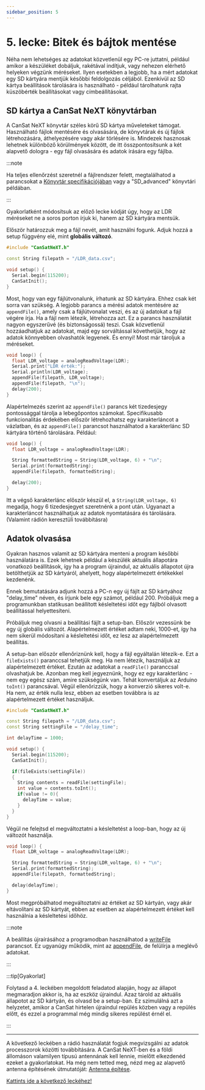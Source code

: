 ```yaml
---
sidebar_position: 5
---
```


# 5. lecke: Bitek és bájtok mentése

Néha nem lehetséges az adatokat közvetlenül egy PC-re juttatni, például amikor a készüléket dobáljuk, rakétával indítjuk, vagy nehezen elérhető helyeken végzünk méréseket. Ilyen esetekben a legjobb, ha a mért adatokat egy SD kártyára mentjük későbbi feldolgozás céljából. Ezenkívül az SD kártya beállítások tárolására is használható - például tárolhatunk rajta küszöbérték beállításokat vagy címbeállításokat.

## SD kártya a CanSat NeXT könyvtárban

A CanSat NeXT könyvtár széles körű SD kártya műveleteket támogat. Használható fájlok mentésére és olvasására, de könyvtárak és új fájlok létrehozására, áthelyezésére vagy akár törlésére is. Mindezek hasznosak lehetnek különböző körülmények között, de itt összpontosítsunk a két alapvető dologra - egy fájl olvasására és adatok írására egy fájlba.

:::note

Ha teljes ellenőrzést szeretnél a fájlrendszer felett, megtalálhatod a parancsokat a [Könyvtár specifikációjában](./../CanSat-software/library_specification.md#sdcardpresent) vagy a "SD_advanced" könyvtári példában.

:::

Gyakorlatként módosítsuk az előző lecke kódját úgy, hogy az LDR méréseket ne a soros porton írjuk ki, hanem az SD kártyára mentsük.

Először határozzuk meg a fájl nevét, amit használni fogunk. Adjuk hozzá a setup függvény elé, mint **globális változó**.

```Cpp title="Módosított Setup"
#include "CanSatNeXT.h"

const String filepath = "/LDR_data.csv";

void setup() {
  Serial.begin(115200);
  CanSatInit();
}
```

Most, hogy van egy fájlútvonalunk, írhatunk az SD kártyára. Ehhez csak két sorra van szükség. A legjobb parancs a mérési adatok mentésére az `appendFile()`, amely csak a fájlútvonalat veszi, és az új adatokat a fájl végére írja. Ha a fájl nem létezik, létrehozza azt. Ez a parancs használatát nagyon egyszerűvé (és biztonságossá) teszi. Csak közvetlenül hozzáadhatjuk az adatokat, majd egy sorváltással követhetjük, hogy az adatok könnyebben olvashatók legyenek. És ennyi! Most már tároljuk a méréseket.

```Cpp title="LDR adatok mentése az SD kártyára"
void loop() {
  float LDR_voltage = analogReadVoltage(LDR);
  Serial.print("LDR érték:");
  Serial.println(LDR_voltage);
  appendFile(filepath, LDR_voltage);
  appendFile(filepath, "\n");
  delay(200);
}
```

Alapértelmezés szerint az `appendFile()` parancs két tizedesjegy pontossággal tárolja a lebegőpontos számokat. Specifikusabb funkcionalitás érdekében először létrehozhatsz egy karakterláncot a vázlatban, és az `appendFile()` parancsot használhatod a karakterlánc SD kártyára történő tárolására. Például:

```Cpp title="LDR adatok mentése az SD kártyára"
void loop() {
  float LDR_voltage = analogReadVoltage(LDR);

  String formattedString = String(LDR_voltage, 6) + "\n";
  Serial.print(formattedString);
  appendFile(filepath, formattedString);

  delay(200);
}
```

Itt a végső karakterlánc először készül el, a `String(LDR_voltage, 6)` megadja, hogy 6 tizedesjegyet szeretnénk a pont után. Ugyanazt a karakterláncot használhatjuk az adatok nyomtatására és tárolására. (Valamint rádión keresztüli továbbításra)

## Adatok olvasása

Gyakran hasznos valamit az SD kártyára menteni a program későbbi használatára is. Ezek lehetnek például a készülék aktuális állapotára vonatkozó beállítások, így ha a program újraindul, az aktuális állapotot újra betölthetjük az SD kártyáról, ahelyett, hogy alapértelmezett értékekkel kezdenénk.

Ennek bemutatására adjunk hozzá a PC-n egy új fájlt az SD kártyához "delay_time" néven, és írjunk bele egy számot, például 200. Próbáljuk meg a programunkban statikusan beállított késleltetési időt egy fájlból olvasott beállítással helyettesíteni.

Próbáljuk meg olvasni a beállítási fájlt a setup-ban. Először vezessünk be egy új globális változót. Alapértelmezett értéket adtam neki, 1000-et, így ha nem sikerül módosítani a késleltetési időt, ez lesz az alapértelmezett beállítás.

A setup-ban először ellenőriznünk kell, hogy a fájl egyáltalán létezik-e. Ezt a `fileExists()` paranccsal tehetjük meg. Ha nem létezik, használjuk az alapértelmezett értéket. Ezután az adatokat a `readFile()` paranccsal olvashatjuk be. Azonban meg kell jegyeznünk, hogy ez egy karakterlánc - nem egy egész szám, amire szükségünk van. Tehát konvertáljuk az Arduino `toInt()` parancsával. Végül ellenőrizzük, hogy a konverzió sikeres volt-e. Ha nem, az érték nulla lesz, ebben az esetben továbbra is az alapértelmezett értéket használjuk.

```Cpp title="Beállítás olvasása a setup-ban"
#include "CanSatNeXT.h"

const String filepath = "/LDR_data.csv";
const String settingFile = "/delay_time";

int delayTime = 1000;

void setup() {
  Serial.begin(115200);
  CanSatInit();

  if(fileExists(settingFile))
  {
    String contents = readFile(settingFile);
    int value = contents.toInt();
    if(value != 0){
      delayTime = value;
    }
  }
}
```

Végül ne felejtsd el megváltoztatni a késleltetést a loop-ban, hogy az új változót használja.

```Cpp title="Dinamikusan beállított késleltetési érték"
void loop() {
  float LDR_voltage = analogReadVoltage(LDR);

  String formattedString = String(LDR_voltage, 6) + "\n";
  Serial.print(formattedString);
  appendFile(filepath, formattedString);

  delay(delayTime);
}
```

Most megpróbálhatod megváltoztatni az értéket az SD kártyán, vagy akár eltávolítani az SD kártyát, ebben az esetben az alapértelmezett értéket kell használnia a késleltetési időhöz.

:::note

A beállítás újraírásához a programodban használhatod a [writeFile](./../CanSat-software/library_specification.md#writefile) parancsot. Ez ugyanúgy működik, mint az [appendFile](./../CanSat-software/library_specification.md#appendfile), de felülírja a meglévő adatokat.

:::

:::tip[Gyakorlat]

Folytasd a 4. leckében megoldott feladatod alapján, hogy az állapot megmaradjon akkor is, ha az eszköz újraindul. Azaz tárold az aktuális állapotot az SD kártyán, és olvasd be a setup-ban. Ez szimulálná azt a helyzetet, amikor a CanSat hirtelen újraindul repülés közben vagy a repülés előtt, és ezzel a programmal még mindig sikeres repülést érnél el.

:::

---

A következő leckében a rádió használatát fogjuk megvizsgálni az adatok processzorok közötti továbbítására. A CanSat NeXT-ben és a földi állomáson valamilyen típusú antennának kell lennie, mielőtt elkezdenéd ezeket a gyakorlatokat. Ha még nem tetted meg, nézd meg az alapvető antenna építésének útmutatóját: [Antenna építése](./../CanSat-hardware/communication#building-a-quarter-wave-monopole-antenna).

[Kattints ide a következő leckéhez!](./lesson6)